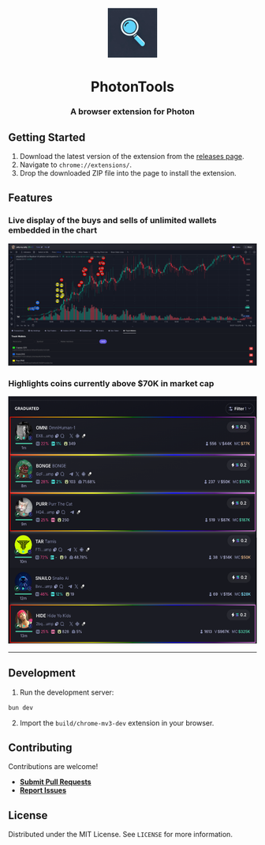 <div align="center">

<img src="./assets/icon.png" alt="logo" height="100px" />
<h1 align="center">PhotonTools</h1> 
<h3>A browser extension for Photon</h3>
</div>

## Getting Started

1. Download the latest version of the extension from the [releases page](https://github.com/saucesteals/photontools/releases).
2. Navigate to `chrome://extensions/`.
3. Drop the downloaded ZIP file into the page to install the extension.

## Features
### Live display of the buys and sells of unlimited wallets embedded in the chart

<img src="./assets/tracker.png" alt="tracker" />

### Highlights coins currently above $70K in market cap

<img src="./assets/memescope.png" alt="memescope" height="500px" />

---

## Development

1. Run the development server:

```sh
bun dev
```
    
2. Import the `build/chrome-mv3-dev` extension in your browser.


## Contributing

Contributions are welcome!

- **[Submit Pull Requests](https://github.com/saucesteals/photontools/pulls)**
- **[Report Issues](https://github.com/saucesteals/photontools/issues)**

## License
Distributed under the MIT License. See `LICENSE` for more information.